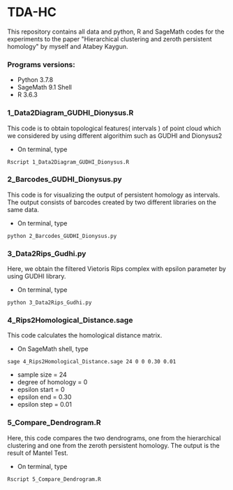 # TDA-HC
This repository contains all data and python, R and SageMath codes for the experiments to the paper "Hierarchical clustering and zeroth persistent homology" by myself and Atabey Kaygun.

### Programs versions:
* Python 3.7.8
* SageMath 9.1 Shell
* R 3.6.3

### 1_Data2Diagram_GUDHI_Dionysus.R

This code is to obtain topological features( intervals ) of point cloud which we considered by using different algorithim such as GUDHI and Dionysus2

* On terminal, type
```
Rscript 1_Data2Diagram_GUDHI_Dionysus.R
```

### 2_Barcodes_GUDHI_Dionysus.py 

This code is for visualizing the output of persistent homology as intervals. The output consists of barcodes created by two different libraries on the same data.

* On terminal, type
```
python 2_Barcodes_GUDHI_Dionysus.py
```

### 3_Data2Rips_Gudhi.py 

Here, we obtain the filtered Vietoris Rips complex with epsilon parameter by using GUDHI library.

- On terminal, type
```
python 3_Data2Rips_Gudhi.py
```

### 4_Rips2Homological_Distance.sage

This code calculates the homological distance matrix.

* On SageMath shell, type
```
sage 4_Rips2Homological_Distance.sage 24 0 0 0.30 0.01
```
  - sample size = 24 
  - degree of homology = 0
  - epsilon start = 0
  - epsilon end = 0.30
  - epsilon step = 0.01

### 5_Compare_Dendrogram.R

Here, this code compares the two dendrograms, one from the hierarchical clustering and one from the zeroth persistent homology. 
The output is the result of Mantel Test.

* On terminal, type
```
Rscript 5_Compare_Dendrogram.R
```


